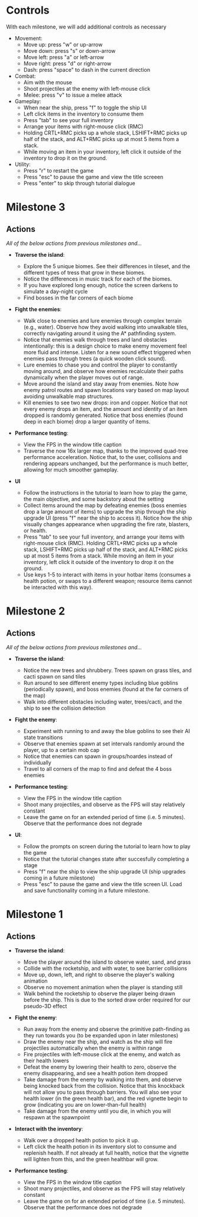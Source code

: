 # Controls

With each milestone, we will add additional controls as necessary

- Movement:
  - Move up: press "w" or up-arrow
  - Move down: press "s" or down-arrow
  - Move left: press "a" or left-arrow
  - Move right: press "d" or right-arrow
  - Dash: press "space" to dash in the current direction
- Combat:
  - Aim with the mouse
  - Shoot projectiles at the enemy with left-mouse click
  - Melee: press "v" to issue a melee attack
- Gameplay:
  - When near the ship, press "f" to toggle the ship UI
  - Left click items in the inventory to consume them
  - Press "tab" to see your full inventory
  - Arrange your items with right-mouse click (RMC)
  - Holding CRTL+RMC picks up a whole stack, LSHIFT+RMC picks up half of the stack, and ALT+RMC picks up at most 5 items from a stack.
  - While moving an item in your inventory, left click it outside of the inventory to drop it on the ground.
- Utility:
  - Press "r" to restart the game
  - Press "esc" to pause the game and view the title screeen
  - Press "enter" to skip through tutorial dialogue

# Milestone 3

## Actions

_All of the below actions from previous milestones and..._

- **Traverse the island**:

  - Explore the 5 unique biomes. See their differences in tileset, and the different types of tress that grow in these biomes.
  - Notice the differences in music track for each of the biomes.
  - If you have explored long enough, notice the screen darkens to simulate a day-night cycle
  - Find bosses in the far corners of each biome

- **Fight the enemies**:

  - Walk close to enemies and lure enemies through complex terrain (e.g., water). Observe how they avoid walking into unwalkable tiles, correctly navigating around it using the A\* pathfinding system.
  - Notice that enemies walk through trees and land obstacles intentionally: this is a design choice to make enemy movement feel more fluid and intense. Listen for a new sound effect triggered when enemies pass through trees (a quick wooden click sound).
  - Lure enemies to chase you and control the player to constantly moving around, and observe how enemies recalculate their paths dynamically when the player moves out of range.
  - Move around the island and stay away from enemies. Note how enemy patrol routes and spawn locations vary based on map layout avoiding unwalkable map structures.
  - Kill enemies to see two new drops: iron and copper. Notice that not every enemy drops an item, and the amount and identity of an item dropped is randomly generated. Notice that boss enemies (found deep in each biome) drop a larger quantity of items.

- **Performance testing**:

  - View the FPS in the window title caption
  - Traverse the now 16x larger map, thanks to the improved quad-tree performance acceleration. Notice that, to the user, collisions and rendering appears unchanged, but the performance is much better, allowing for much smoother gameplay.

- **UI**
  - Follow the instructions in the tutorial to learn how to play the game, the main objective, and some backstory about the setting
  - Collect items around the map by defeating enemies (boss enemies drop a large amount of items) to upgrade the ship through the ship upgrade UI (press "f" near the ship to access it). Notice how the ship visually changes appearance when upgrading the fire rate, blasters, or health.
  - Press "tab" to see your full inventory, and arrange your items with right-mouse click (RMC). Holding CRTL+RMC picks up a whole stack, LSHIFT+RMC picks up half of the stack, and ALT+RMC picks up at most 5 items from a stack. While moving an item in your inventory, left click it outside of the inventory to drop it on the ground.
  - Use keys 1-5 to interact with items in your hotbar items (consumes a health potion, or swaps to a different weapon; resource items cannot be interacted with this way).

# Milestone 2

## Actions

_All of the below actions from previous milestones and..._

- **Traverse the island**:

  - Notice the new trees and shrubbery. Trees spawn on grass tiles, and cacti spawn on sand tiles
  - Run around to see different enemy types including blue goblins (periodically spawn), and boss enemies (found at the far corners of the map)
  - Walk into different obstacles including water, trees/cacti, and the ship to see the collision detection

- **Fight the enemy**:

  - Experiment with running to and away the blue goblins to see their AI state transitions
  - Observe that enemies spawn at set intervals randomly around the player, up to a certain mob cap
  - Notice that enemies can spawn in groups/hoardes instead of individually
  - Travel to all corners of the map to find and defeat the 4 boss enemies

- **Performance testing**:

  - View the FPS in the window title caption
  - Shoot many projectiles, and observe as the FPS will stay relatively constant
  - Leave the game on for an extended period of time (i.e. 5 minutes). Observe that the performance does not degrade

- **UI**:
  - Follow the prompts on screen during the tutorial to learn how to play the game
  - Notice that the tutorial changes state after succesfully completing a stage
  - Press "f" near the ship to view the ship upgrade UI (ship upgrades coming in a future milestone)
  - Press "esc" to pause the game and view the title screen UI. Load and save functionality coming in a future milestone.

# Milestone 1

## Actions

- **Traverse the island**:

  - Move the player around the island to observe water, sand, and grass
  - Collide with the rocketship, and with water, to see barrier collisions
  - Move up, down, left, and right to observe the player's walking animation
  - Observe no movement animation when the player is standing still
  - Walk behind the rocketship to observe the player being drawn before the ship. This is due to the sorted draw order required for our pseudo-3D effect

- **Fight the enemy**:

  - Run away from the enemy and observe the primitive path-finding as they run towards you (to be expanded upon in later milestones)
  - Draw the enemy near the ship, and watch as the ship will fire projectiles automatically when the enemy is within range
  - Fire projectiles with left-mouse click at the enemy, and watch as their health lowers
  - Defeat the enemy by lowering their health to zero, observe the enemy disappearing, and see a health potion item dropped
  - Take damage from the enemy by walking into them, and observe being knocked back from the collision. Notice that this knockback will not allow you to pass through barriers. You will also see your health lower (in the green health bar), and the red vignette begin to grow (indicating you are on lower-than-full health)
  - Take damage from the enemy until you die, in which you will respawn at the spawnpoint

- **Interact with the inventory**:

  - Walk over a dropped health potion to pick it up.
  - Left click the health potion in its inventory slot to consume and replenish health. If not already at full health, notice that the vignette will lighten from this, and the green healthbar will grow.

- **Performance testing**:
  - View the FPS in the window title caption
  - Shoot many projectiles, and observe as the FPS will stay relatively constant
  - Leave the game on for an extended period of time (i.e. 5 minutes). Observe that the performance does not degrade
